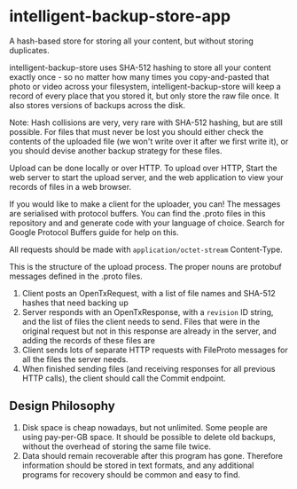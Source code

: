 # intelligent-backup-store-app

A hash-based store for storing all your content, but without storing duplicates.

intelligent-backup-store uses SHA-512 hashing to store all your content exactly once - so no matter how many times you copy-and-pasted that photo or video across your filesystem, intelligent-backup-store will keep a record of every place that you stored it, but only store the raw file once. It also stores versions of backups across the disk.

Note: Hash collisions are very, very rare with SHA-512 hashing, but are still possible. For files that must never be lost you should either check the contents of the uploaded file (we won't write over it after we first write it), or you should devise another backup strategy for these files.

Upload can be done locally or over HTTP. To upload over HTTP, Start the web server to start the upload server, and the web application to view your records of files in a web browser.

If you would like to make a client for the uploader, you can! The messages are serialised with protocol buffers. You can find the .proto files in this repository and and generate code with your language of choice. Search for Google Protocol Buffers guide for help on this.

All requests should be made with `application/octet-stream` Content-Type.

This is the structure of the upload process. The proper nouns are protobuf messages defined in the .proto files.

1. Client posts an OpenTxRequest, with a list of file names and SHA-512 hashes that need backing up
2. Server responds with an OpenTxResponse, with a `revision` ID string, and the list of files the client needs to send. Files that were in the original request but not in this response are already in the server, and adding the records of these files are
3. Client sends lots of separate HTTP requests with FileProto messages for all the files the server needs.
4. When finished sending files (and receiving responses for all previous HTTP calls), the client should call the Commit endpoint.

## Design Philosophy

1. Disk space is cheap nowadays, but not unlimited. Some people are using pay-per-GB space. It should be possible to delete old backups, without the overhead of storing the same file twice.
2. Data should remain recoverable after this program has gone. Therefore information should be stored in text formats, and any additional programs for recovery should be common and easy to find.
